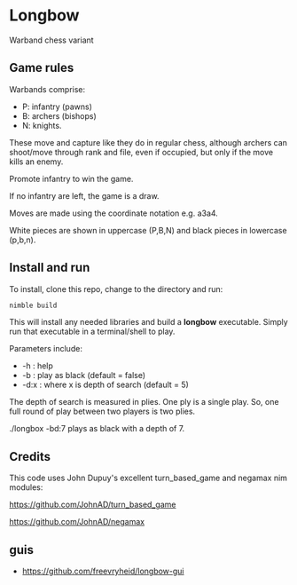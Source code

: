 # Longbow
Warband chess variant

## Game rules

Warbands comprise:

* P: infantry (pawns)
* B: archers (bishops)
* N: knights.

These move and capture like they do in regular chess, although
archers can shoot/move through rank and file, even if occupied,
but only if the move kills an enemy.

Promote infantry to win the game.

If no infantry are left, the game is a draw.

Moves are made using the coordinate notation e.g. a3a4.

White pieces are shown in uppercase (P,B,N) and black pieces in lowercase (p,b,n).

## Install and run

To install, clone this repo, change to the directory and run:

```bash
nimble build
```

This will install any needed libraries and build a **longbow** executable. Simply run that executable in a terminal/shell to play.

Parameters include:
  * -h   : help
  * -b   : play as black (default = false)
  * -d:x : where x is depth of search (default = 5)

The depth of search is measured in plies. One ply is a single play. So, one full round of play between two players is two plies.

./longbox -bd:7 plays as black with a depth of 7.

## Credits

This code uses John Dupuy's excellent turn_based_game and negamax nim modules:

https://github.com/JohnAD/turn_based_game

https://github.com/JohnAD/negamax

## guis
 * https://github.com/freevryheid/longbow-gui
 


